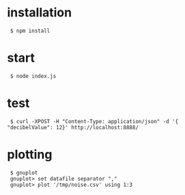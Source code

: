 # installation

     $ npm install

# start

     $ node index.js

# test

     $ curl -XPOST -H "Content-Type: application/json" -d '{ "decibelValue": 12}' http://localhost:8888/

# plotting

     $ gnuplot
     gnuplot> set datafile separator ","
     gnuplot> plot '/tmp/noise.csv' using 1:3

